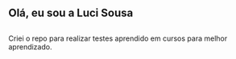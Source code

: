 ## Olá, eu sou a Luci Sousa

##

Criei o repo para realizar testes aprendido em cursos para melhor aprendizado.


